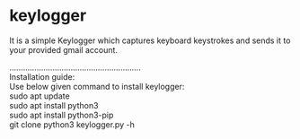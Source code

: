 # keylogger
It is a simple Keylogger which captures keyboard keystrokes and sends it to your provided gmail account.

..........................................................
<br/>Installation guide:<br/>
Use below given command to install keylogger:<br/>
sudo apt update<br/>
sudo apt install python3<br/>
sudo apt install python3-pip<br/>
git clone 
python3 keylogger.py -h

      
